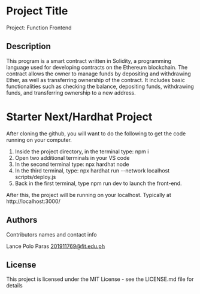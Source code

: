 # Project Title

Project: Function Frontend

## Description

This program is a smart contract written in Solidity, a programming language used for developing contracts on the Ethereum blockchain. The contract allows the owner to manage funds by depositing and withdrawing Ether, as well as transferring ownership of the contract. It includes basic functionalities such as checking the balance, depositing funds, withdrawing funds, and transferring ownership to a new address.

# Starter Next/Hardhat Project

After cloning the github, you will want to do the following to get the code running on your computer.

1. Inside the project directory, in the terminal type: npm i
2. Open two additional terminals in your VS code
3. In the second terminal type: npx hardhat node
4. In the third terminal, type: npx hardhat run --network localhost scripts/deploy.js
5. Back in the first terminal, type npm run dev to launch the front-end.

After this, the project will be running on your localhost. 
Typically at http://localhost:3000/

## Authors

Contributors names and contact info

Lance Polo Paras
201911769@fit.edu.ph


## License

This project is licensed under the MIT License - see the LICENSE.md file for details
